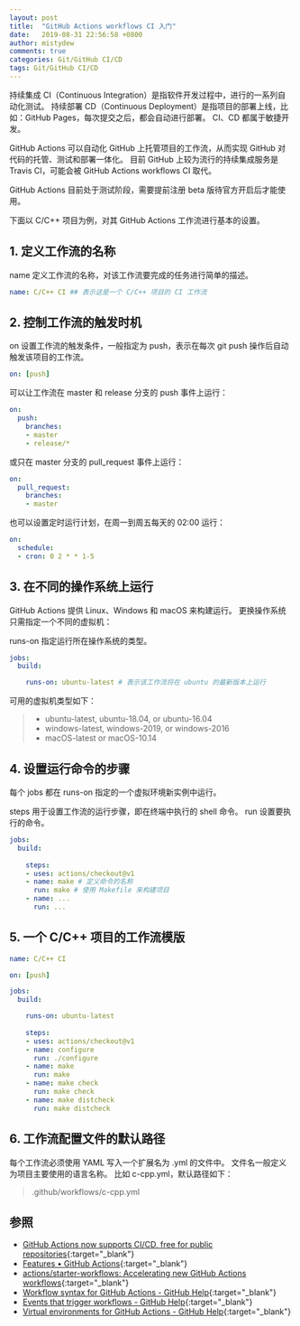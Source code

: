 ```yaml
---
layout: post
title:  "GitHub Actions workflows CI 入门"
date:   2019-08-31 22:56:58 +0800
author: mistydew
comments: true
categories: Git/GitHub CI/CD
tags: Git/GitHub CI/CD
---
```

持续集成 CI（Continuous Integration）是指软件开发过程中，进行的一系列自动化测试。
持续部署 CD（Continuous Deployment）是指项目的部署上线，比如：GitHub Pages，每次提交之后，都会自动进行部署。
CI、CD 都属于敏捷开发。

GitHub Actions 可以自动化 GitHub 上托管项目的工作流，从而实现 GitHub 对代码的托管、测试和部署一体化。
目前 GitHub 上较为流行的持续集成服务是 Travis CI，可能会被 GitHub Actions workflows CI 取代。

GitHub Actions 目前处于测试阶段，需要提前注册 beta 版待官方开启后才能使用。

下面以 C/C++ 项目为例，对其 GitHub Actions 工作流进行基本的设置。

## 1. 定义工作流的名称

name 定义工作流的名称，对该工作流要完成的任务进行简单的描述。

```yml
name: C/C++ CI ## 表示这是一个 C/C++ 项目的 CI 工作流
```

## 2. 控制工作流的触发时机

on 设置工作流的触发条件，一般指定为 push，表示在每次 git push 操作后自动触发该项目的工作流。

```yml
on: [push]
```

可以让工作流在 master 和 release 分支的 push 事件上运行：

```yml
on:
  push:
    branches:
    - master
    - release/*
```

或只在 master 分支的 pull_request 事件上运行：

```yml
on:
  pull_request:
    branches:
    - master
```

也可以设置定时运行计划，在周一到周五每天的 02:00 运行：

```yml
on:
  schedule:
  - cron: 0 2 * * 1-5
```

## 3. 在不同的操作系统上运行

GitHub Actions 提供 Linux、Windows 和 macOS 来构建运行。
更换操作系统只需指定一个不同的虚拟机：

runs-on 指定运行所在操作系统的类型。

```yml
jobs:
  build:

    runs-on: ubuntu-latest # 表示该工作流将在 ubuntu 的最新版本上运行
```

可用的虚拟机类型如下：

> * ubuntu-latest, ubuntu-18.04, or ubuntu-16.04
> * windows-latest, windows-2019, or windows-2016
> * macOS-latest or macOS-10.14

## 4. 设置运行命令的步骤

每个 jobs 都在 runs-on 指定的一个虚拟环境新实例中运行。

steps 用于设置工作流的运行步骤，即在终端中执行的 shell 命令。
run 设置要执行的命令。

```yml
jobs:
  build:
    
    steps:
    - uses: actions/checkout@v1
    - name: make # 定义命令的名称
      run: make # 使用 Makefile 来构建项目
    - name: ...
      run: ...
```

## 5. 一个 C/C++ 项目的工作流模版

```yml
name: C/C++ CI

on: [push]

jobs:
  build:

    runs-on: ubuntu-latest
    
    steps:
    - uses: actions/checkout@v1
    - name: configure
      run: ./configure
    - name: make
      run: make
    - name: make check
      run: make check
    - name: make distcheck
      run: make distcheck
```

## 6. 工作流配置文件的默认路径

每个工作流必须使用 YAML 写入一个扩展名为 .yml 的文件中。
文件名一般定义为项目主要使用的语言名称。
比如 c-cpp.yml，默认路径如下：

> .github/workflows/c-cpp.yml

## 参照

* [GitHub Actions now supports CI/CD, free for public repositories](https://github.blog/2019-08-08-github-actions-now-supports-ci-cd){:target="_blank"}
* [Features • GitHub Actions](https://github.com/features/actions){:target="_blank"}
* [actions/starter-workflows: Accelerating new GitHub Actions workflows](https://github.com/actions/starter-workflows){:target="_blank"}
* [Workflow syntax for GitHub Actions - GitHub Help](https://help.github.com/en/articles/workflow-syntax-for-github-actions){:target="_blank"}
* [Events that trigger workflows - GitHub Help](https://help.github.com/en/articles/events-that-trigger-workflows){:target="_blank"}
* [Virtual environments for GitHub Actions - GitHub Help](https://help.github.com/en/articles/virtual-environments-for-github-actions){:target="_blank"}
